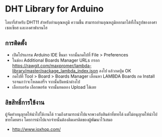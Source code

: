 # DHT Library for Arduino
ไลบารี่สำหรับ DHT11 สำหรับอ่านอุณหภูมิ ความชื้น สามารถอ่านอุณหภูมิออกมาได้ทั้งในรูปขององศาเซลเซียส และองศาฟาเรนไฮ

## การติดตั้ง
* เปิดโปรแกรม Arduino IDE ขึ้นมา จากนั้นกดไปที่ File > Preferences 
* ในช่อง Additional Boards Manager URLs กรอก https://rawgit.com/maxpromer/lambda-library/master/package_lambda_index.json ลงไป แล้วกดปุ่ม OK
* กดไปที่ Tool > Board > Boards Manager เลื่อนหา LAMBDA Boards กด Install รอจนกว่าจะโหลดเสร็จ จากนั้นปิดหน้าต่างไป
* เลือกบอร์ด เลือกพอร์ต จากนั้นทดลอง Upload ได้เลย

## ลิขสิทธิ์การใช้งาน
ผู้จัดทำอนุญาตให้นำไปใช้งานได้ รวมถึงสามารถนำไปแจกพวงกับสินค้าที่ขายได้ แต่ไม่อนุญาตให้นำไปขายโดยตรง โดยการนำไปแจกจ่ายนั้นต้องติดเครดิตของผู้พัฒนาไว้เสมอ
* http://www.ioxhop.com/
